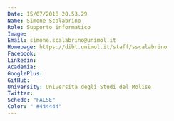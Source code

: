 ```yaml
---
Date: 15/07/2018 20.53.29
Name: Simone Scalabrino
Role: Supporto informatico
Image: 
Email: simone.scalabrino@unimol.it
Homepage: https://dibt.unimol.it/staff/sscalabrino
Facebook: 
Linkedin: 
Academia: 
GooglePlus: 
GitHub: 
University: Università degli Studi del Molise
Twitter: 
Schede: "FALSE"
Color: " #444444"
---
```

